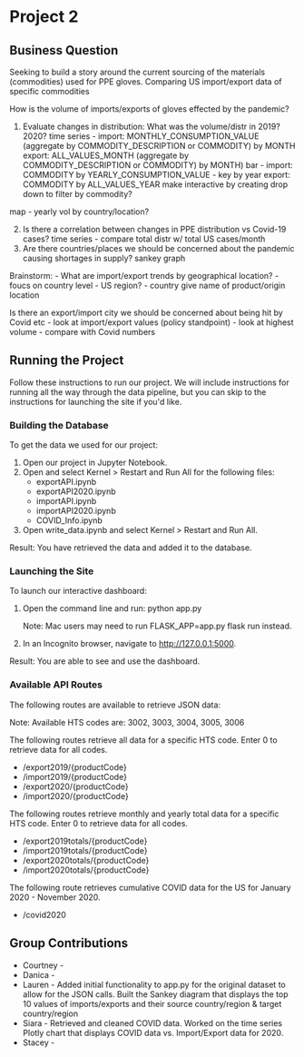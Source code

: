 # Project 2

## Business Question

Seeking to build a story around the current sourcing of the materials (commodities) used for PPE gloves. Comparing US import/export data of specific commodities

How is the volume of imports/exports of gloves effected by the pandemic? 
1. Evaluate changes in distribution: What was the volume/distr in 2019? 2020? 
    time series - import: MONTHLY_CONSUMPTION_VALUE (aggregate by COMMODITY_DESCRIPTION or COMMODITY) by MONTH
                export: ALL_VALUES_MONTH (aggregate by COMMODITY_DESCRIPTION or COMMODITY) by MONTH)
    bar - import: COMMODITY by YEARLY_CONSUMPTION_VALUE - key by year
        export: COMMODITY by ALL_VALUES_YEAR
        make interactive by creating drop down to filter by commodity?

map - yearly vol by country/location? 

2. Is there a correlation between changes in PPE distribution vs Covid-19 cases?
    time series - compare total distr w/ total US cases/month
3. Are there countries/places we should be concerned about the pandemic causing shortages in supply?
    sankey graph    

Brainstorm:
    - What are import/export trends by geographical location?
    - foucs on country level
    - US region? 
    - country give name of product/origin location

Is there an export/import city we should be concerned about being hit by Covid etc
     - look at import/export values (policy standpoint)
     - look at highest volume
     - compare with Covid numbers

## Running the Project

Follow these instructions to run our project. We will include instructions for running all the way through the data pipeline, but you can skip to the instructions for launching the site if you'd like. 

### Building the Database
To get the data we used for our project:
1. Open our project in Jupyter Notebook.
2. Open and select Kernel > Restart and Run All for the following files:
    * exportAPI.ipynb
    * exportAPI2020.ipynb
    * importAPI.ipynb
    * importAPI2020.ipynb
    * COVID_Info.ipynb
3. Open write_data.ipynb and select Kernel > Restart and Run All.

Result: You have retrieved the data and added it to the database. 

### Launching the Site
To launch our interactive dashboard:
1. Open the command line and run: python app.py
    
    Note: Mac users may need to run FLASK_APP=app.py flask run instead.
2. In an Incognito browser, navigate to http://127.0.0.1:5000.

Result: You are able to see and use the dashboard.

### Available API Routes
The following routes are available to retrieve JSON data:

Note: Available HTS codes are: 3002, 3003, 3004, 3005, 3006

The following routes retrieve all data for a specific HTS code. Enter 0 to retrieve data for all codes.
* /export2019/{productCode}
* /import2019/{productCode}
* /export2020/{productCode}
* /import2020/{productCode}

The following routes retrieve monthly and yearly total data for a specific HTS code. Enter 0 to retrieve data for all codes.
* /export2019totals/{productCode}
* /import2019totals/{productCode}
* /export2020totals/{productCode}
* /import2020totals/{productCode}

The following route retrieves cumulative COVID data for the US for January 2020 - November 2020.
* /covid2020

## Group Contributions
* Courtney - 
* Danica - 
* Lauren - Added initial functionality to app.py for the original dataset to allow for the JSON calls. Built the Sankey diagram that displays the top 10 values of imports/exports and their source country/region & target country/region
* Siara - Retrieved and cleaned COVID data. Worked on the time series Plotly chart that displays COVID data vs. Import/Export data for 2020.
* Stacey - 
